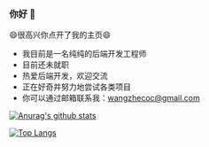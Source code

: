 <!--
**qqxx6661/qqxx6661** is a ✨ _special_ ✨ repository because its `README.md` (this file) appears on your GitHub profile.

Here are some ideas to get you started:

- 🔭 I’m currently working on ...
- 🌱 I’m currently learning ...
- 👯 I’m looking to collaborate on ...
- 🤔 I’m looking for help with ...
- 💬 Ask me about ...
- 📫 How to reach me: ...
- 😄 Pronouns: ...
- ⚡ Fun fact: ...
-->

### 你好 👋

😄很高兴你点开了我的主页😄

- 我目前是一名纯纯的后端开发工程师
- 目前还未就职
- 热爱后端开发，欢迎交流
- 正在好奇并努力地尝试各类项目
- 你可以通过邮箱联系我：wangzhecoc@gmail.com


[![Anurag's github stats](https://github-readme-stats.vercel.app/api?username=1996Neil&count_private=true&show_icons=true&theme=graywhite)](https://github.com/anuraghazra/github-readme-stats)

[![Top Langs](https://github-readme-stats.vercel.app/api/top-langs/?username=1996Neil&theme=graywhite&layout=compact)](https://github.com/anuraghazra/github-readme-stats)


